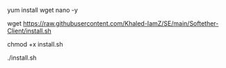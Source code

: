 yum install wget nano -y

wget https://raw.githubusercontent.com/Khaled-IamZ/SE/main/Softether-Client/install.sh

chmod +x install.sh

./install.sh
